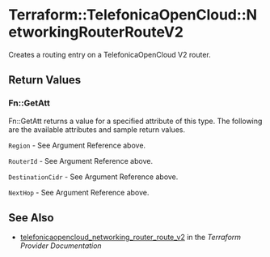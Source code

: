 # Terraform::TelefonicaOpenCloud::NetworkingRouterRouteV2

Creates a routing entry on a TelefonicaOpenCloud V2 router.

## Return Values

### Fn::GetAtt

Fn::GetAtt returns a value for a specified attribute of this type. The following are the available attributes and sample return values.

`Region` - See Argument Reference above.

`RouterId` - See Argument Reference above.

`DestinationCidr` - See Argument Reference above.

`NextHop` - See Argument Reference above.

## See Also

* [telefonicaopencloud_networking_router_route_v2](https://www.terraform.io/docs/providers/telefonicaopencloud/r/networking_router_route_v2.html) in the _Terraform Provider Documentation_